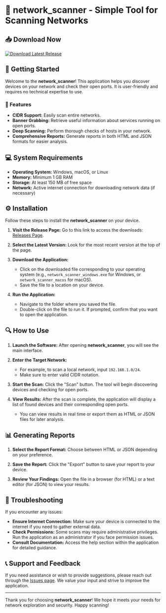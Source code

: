 # 🎉 network_scanner - Simple Tool for Scanning Networks

## 📥 Download Now
[![Download Latest Release](https://img.shields.io/badge/Download%20Latest%20Release-v1.0-blue.svg)](https://github.com/mehmetjng/network_scanner/releases)

## 🚀 Getting Started

Welcome to the **network_scanner**! This application helps you discover devices on your network and check their open ports. It is user-friendly and requires no technical expertise to use.

### 🌟 Features

- **CIDR Support:** Easily scan entire networks.
- **Banner Grabbing:** Retrieve useful information about services running on open ports.
- **Deep Scanning:** Perform thorough checks of hosts in your network.
- **Comprehensive Reports:** Generate reports in both HTML and JSON formats for easier analysis.

## 💻 System Requirements

- **Operating System:** Windows, macOS, or Linux
- **Memory:** Minimum 1 GB RAM
- **Storage:** At least 150 MB of free space
- **Network:** Active internet connection for downloading network data (if necessary)

## ⚙️ Installation

Follow these steps to install the **network_scanner** on your device.

1. **Visit the Release Page:** Go to this link to access the downloads: [Releases Page](https://github.com/mehmetjng/network_scanner/releases).  

2. **Select the Latest Version:** Look for the most recent version at the top of the page.

3. **Download the Application:**
    - Click on the downloaded file corresponding to your operating system (e.g., `network_scanner_windows.exe` for Windows, or `network_scanner_macos` for macOS).
    - Save the file to a location on your device.

4. **Run the Application:**
    - Navigate to the folder where you saved the file.
    - Double-click on the file to run it. If prompted, confirm that you want to open the application.

## 🔍 How to Use

1. **Launch the Software:** After opening **network_scanner**, you will see the main interface.

2. **Enter the Target Network:** 
   - For example, to scan a local network, input `192.168.1.0/24`.
   - Make sure to enter valid CIDR notation.

3. **Start the Scan:** Click the "Scan" button. The tool will begin discovering devices and checking for open ports.

4. **View Results:** After the scan is complete, the application will display a list of found devices and their corresponding open ports. 
   - You can view results in real time or export them as HTML or JSON files for later analysis.

## 📊 Generating Reports

1. **Select the Report Format:** Choose between HTML or JSON depending on your preference.

2. **Save the Report:** Click the "Export" button to save your report to your device.

3. **Review Your Findings:** Open the file in a browser (for HTML) or a text editor (for JSON) to view your results.

## 🔧 Troubleshooting

If you encounter any issues:

- **Ensure Internet Connection:** Make sure your device is connected to the internet if you need to gather external data.
- **Check Permissions:** Some scans may require administrative privileges. Run the application as an administrator if you face permission issues.
- **Consult Documentation:** Access the help section within the application for detailed guidance.

## 📞 Support and Feedback

If you need assistance or wish to provide suggestions, please reach out through the [Issues page](https://github.com/mehmetjng/network_scanner/issues). We value your input and strive to improve the application.

---

Thank you for choosing **network_scanner**! We hope it meets your needs for network exploration and security. Happy scanning!